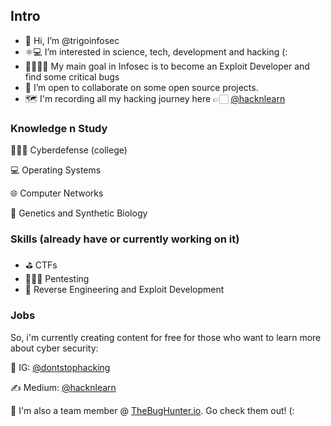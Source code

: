 
## Intro
- 👋 Hi, I’m @trigoinfosec
- ⚛️💻 I’m interested in science, tech, development and hacking (:
- 👾👩🏻‍💻 My main goal in Infosec is to become an Exploit Developer and find some critical bugs
- 🤝 I’m open to collaborate on some open source projects.
- 🗺️ I'm recording all my hacking journey here 👉🏻 [@hacknlearn](https://instagram.com/hacknlearn)

### Knowledge n Study
🕵🏻‍♀️ Cyberdefense (college)

💻 Operating Systems

🌐 Computer Networks

🧬 Genetics and Synthetic Biology

### Skills (already have or currently working on it)
- ⛳ CTFs
- 👩🏻‍💻 Pentesting
- 🔎 Reverse Engineering and Exploit Development


### Jobs
So, i'm currently creating content for free for those who want 
to learn more about cyber security:

📱 IG: [@dontstophacking](https://www.instagram.com/dontstophacking)

✍️ Medium: [@hacknlearn](https://medium.com/@hacknlearn)

👾 I'm also a team member @ [TheBugHunter.io](https://thebughunter.io). Go check them out! (:
